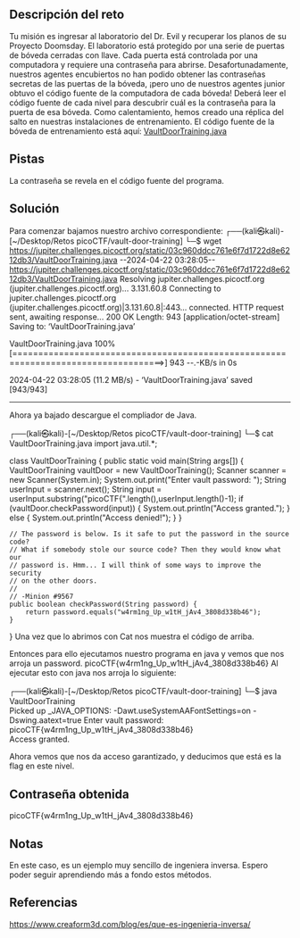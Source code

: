 ## Descripción del reto
Tu misión es ingresar al laboratorio del Dr. Evil y recuperar los planos de su Proyecto Doomsday. El laboratorio está protegido por una serie de puertas de bóveda cerradas con llave. Cada puerta está controlada por una computadora y requiere una contraseña para abrirse. Desafortunadamente, nuestros agentes encubiertos no han podido obtener las contraseñas secretas de las puertas de la bóveda, ¡pero uno de nuestros agentes junior obtuvo el código fuente de la computadora de cada bóveda! Deberá leer el código fuente de cada nivel para descubrir cuál es la contraseña para la puerta de esa bóveda. Como calentamiento, hemos creado una réplica del salto en nuestras instalaciones de entrenamiento. El código fuente de la bóveda de entrenamiento está aquí: [VaultDoorTraining.java](https://jupiter.challenges.picoctf.org/static/03c960ddcc761e6f7d1722d8e6212db3/VaultDoorTraining.java)

## Pistas 
La contraseña se revela en el código fuente del programa.
## Solución 
Para comenzar bajamos nuestro archivo correspondiente: 
┌──(kali㉿kali)-[~/Desktop/Retos picoCTF/vault-door-training]
└─$ wget https://jupiter.challenges.picoctf.org/static/03c960ddcc761e6f7d1722d8e6212db3/VaultDoorTraining.java
--2024-04-22 03:28:05--  https://jupiter.challenges.picoctf.org/static/03c960ddcc761e6f7d1722d8e6212db3/VaultDoorTraining.java
Resolving jupiter.challenges.picoctf.org (jupiter.challenges.picoctf.org)... 3.131.60.8
Connecting to jupiter.challenges.picoctf.org (jupiter.challenges.picoctf.org)|3.131.60.8|:443... connected.
HTTP request sent, awaiting response... 200 OK
Length: 943 [application/octet-stream]
Saving to: ‘VaultDoorTraining.java’

VaultDoorTraining.java                    100%[===================================================================================>]     943  --.-KB/s    in 0s      

2024-04-22 03:28:05 (11.2 MB/s) - ‘VaultDoorTraining.java’ saved [943/943]

--------------------------------------------------------------------
Ahora ya bajado descargue el compliador de Java. 

┌──(kali㉿kali)-[~/Desktop/Retos picoCTF/vault-door-training]
└─$ cat VaultDoorTraining.java 
import java.util.*;

class VaultDoorTraining {
    public static void main(String args[]) {
        VaultDoorTraining vaultDoor = new VaultDoorTraining();
        Scanner scanner = new Scanner(System.in); 
        System.out.print("Enter vault password: ");
        String userInput = scanner.next();
        String input = userInput.substring("picoCTF{".length(),userInput.length()-1);
        if (vaultDoor.checkPassword(input)) {
            System.out.println("Access granted.");
        } else {
            System.out.println("Access denied!");
        }
   }

    // The password is below. Is it safe to put the password in the source code?
    // What if somebody stole our source code? Then they would know what our
    // password is. Hmm... I will think of some ways to improve the security
    // on the other doors.
    //
    // -Minion #9567
    public boolean checkPassword(String password) {
        return password.equals("w4rm1ng_Up_w1tH_jAv4_3808d338b46");
    }
}
Una vez que lo abrimos con Cat nos muestra el código de arriba.

Entonces para ello ejecutamos nuestro programa en java y vemos que nos arroja un password.
picoCTF{w4rm1ng_Up_w1tH_jAv4_3808d338b46}
Al ejecutar esto con java nos arroja lo siguiente: 

┌──(kali㉿kali)-[~/Desktop/Retos picoCTF/vault-door-training]
└─$ java VaultDoorTraining      
Picked up _JAVA_OPTIONS: -Dawt.useSystemAAFontSettings=on -Dswing.aatext=true
Enter vault password: picoCTF{w4rm1ng_Up_w1tH_jAv4_3808d338b46}   
Access granted.

Ahora vemos que nos da acceso garantizado, y deducimos que está es la flag en este nivel.

## Contraseña obtenida 
picoCTF{w4rm1ng_Up_w1tH_jAv4_3808d338b46}
## Notas 
En este caso, es un ejemplo muy sencillo de ingeniera inversa. Espero poder seguir aprendiendo más a fondo estos métodos.
## Referencias
https://www.creaform3d.com/blog/es/que-es-ingenieria-inversa/
